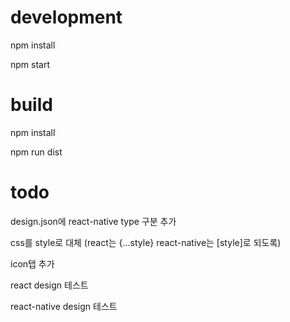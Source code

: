 # development

npm install

npm start

# build

npm install

npm run dist

# todo

design.json에 react-native type 구분 추가

css를 style로 대체 (react는 {...style} react-native는 [style]로 되도록)

icon탭 추가

react design 테스트

react-native design 테스트